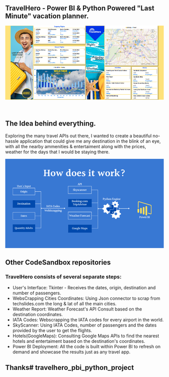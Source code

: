 ## TravelHero - Power BI & Python Powered "Last Minute" vacation planner.

<p align="center">
  <a href="https://app.powerbi.com/view?r=eyJrIjoiZWQ1OTQwMDUtNzVlYy00MjdlLTk3ODEtYTI2ZTQyMGMzNDY0IiwidCI6ImFlMjMzMjNhLTFiMzktNGRjZi1hOTE5LWIzZDE2OTZmNWEwMyIsImMiOjJ9">	
    <img src="Last Minute Vacations.png">
  </a>
</p>

&nbsp;

## The Idea behind everything.

Exploring the many travel APIs out there, I wanted to create a beautiful no-hassle application that could give me any destination in the blink of an eye, with all the nearby ammenities & entertaiment along with the prices, weather for the days that I would be staying there.

<p align="center">
  <a>	
    <img src="how_does_it_work.png">
  </a>
</p>

## Other CodeSandbox repositories

### TravelHero consists of several separate steps:



- User's Interface: Tkinter - Receives the dates, origin, destination and number of passengers.
- WebsCrapping Cities Coordinates: Using Json connector to scrap from techslides.com the long & lat of all the main cities.
- Weather Report: Weather Forecast's API Consult based on the destination coordinates.
- IATA Codes: Webscrapping the IATA codes for every airport in the world.
- SkyScanner: Using IATA Codes, number of passengers and the dates provided by the user to get the flights.
- Hotels(GoogleMaps): Consulting Google Maps APIs to find the nearest hotels and entertaiment based on the destination's coordinates.
- Power BI Deployment: All the code is built within Power BI to refresh on demand and showcase the results just as any travel app.

<!-- markdownlint-enable -->
<!-- prettier-ignore-end -->
<!-- ALL-CONTRIBUTORS-LIST:END -->

## Thanks# travelhero_pbi_python_project
